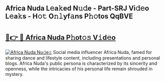 ## Africa Nuda L𝚎a𝚔ed N𝚞𝚍e - Part-SRJ Vi𝚍𝚎o L𝚎a𝚔s - H𝚘𝚝 O𝚗𝚕yf𝚊ns P𝚑𝚘tos QqBVE

# <h2><a href="http://kf18g0.oniu.top/?m=Africa+Nuda">🔗👉 🔴 Africa Nuda P𝚑ot𝚘𝚜 V𝚒d𝚎o</a></h2>

[![Africa Nuda Nu𝚍e𝚜](https://i.imgur.com/0qMVB7G.gif)](http://kf18g0.oniu.top/?m=Africa+Nuda)
Social media influencer Africa Nuda, famed for sharing dance and lifestyle content, including presentations and personal blogs. Africa Nuda's public persona is characterized by its sincerity and openness, while the intricacies of his personal life remain shrouded in mystery.  
